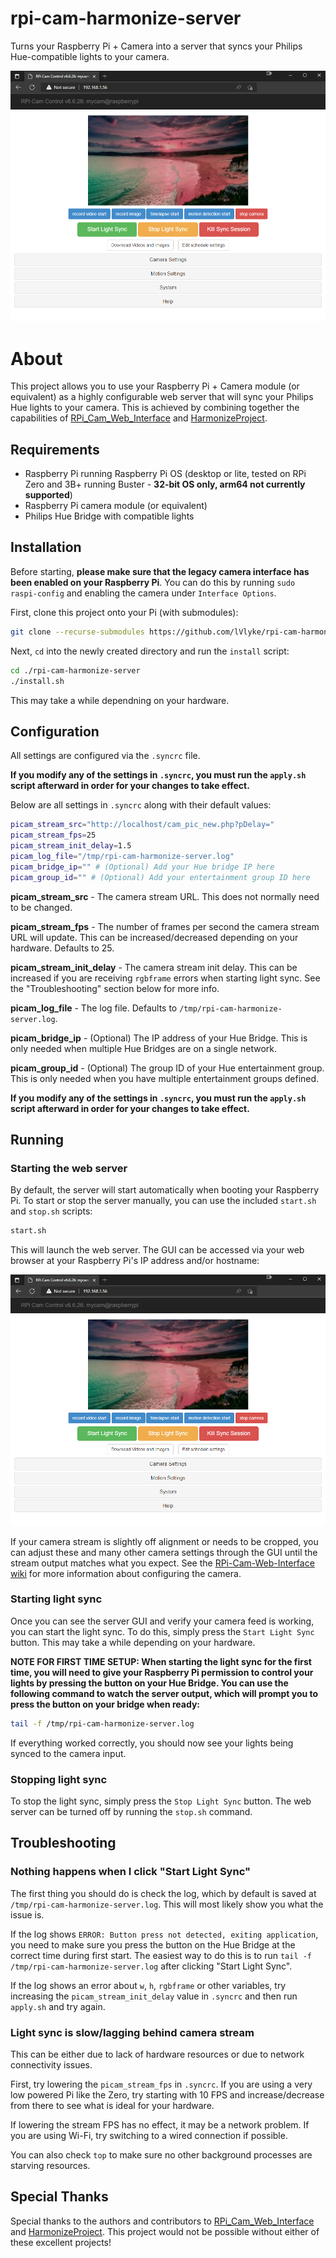 # rpi-cam-harmonize-server

Turns your Raspberry Pi + Camera into a server that syncs your Philips Hue-compatible lights to your camera.

![Server GUI](/docs/server_gui.png)

# About

This project allows you to use your Raspberry Pi + Camera module (or equivalent) as a highly configurable web server that will sync your Philips Hue lights to your camera. This is achieved by combining together the capabilities of [RPi_Cam_Web_Interface](https://github.com/silvanmelchior/RPi_Cam_Web_Interface) and [HarmonizeProject](https://github.com/MCPCapital/HarmonizeProject).

## Requirements

* Raspberry Pi running Raspberry Pi OS (desktop or lite, tested on RPi Zero and 3B+ running Buster - **32-bit OS only, arm64 not currently supported**)
* Raspberry Pi camera module (or equivalent)
* Philips Hue Bridge with compatible lights

## Installation

Before starting, **please make sure that the legacy camera interface has been enabled on your Raspberry Pi**. You can do this by running `sudo raspi-config` and enabling the camera under `Interface Options`.

First, clone this project onto your Pi (with submodules):

```bash
git clone --recurse-submodules https://github.com/lVlyke/rpi-cam-harmonize-server.git
```

Next, `cd` into the newly created directory and run the `install` script:

```bash
cd ./rpi-cam-harmonize-server
./install.sh
```

This may take a while dependning on your hardware.

## Configuration

All settings are configured via the `.syncrc` file.

**If you modify any of the settings in `.syncrc`, you must run the `apply.sh` script afterward in order for your changes to take effect.**

Below are all settings in `.syncrc` along with their default values:

```bash
picam_stream_src="http://localhost/cam_pic_new.php?pDelay="
picam_stream_fps=25
picam_stream_init_delay=1.5
picam_log_file="/tmp/rpi-cam-harmonize-server.log"
picam_bridge_ip="" # (Optional) Add your Hue bridge IP here
picam_group_id="" # (Optional) Add your entertainment group ID here
```

**picam_stream_src** - The camera stream URL. This does not normally need to be changed.

**picam_stream_fps** - The number of frames per second the camera stream URL will update. This can be increased/decreased depending on your hardware. Defaults to 25.

**picam_stream_init_delay** - The camera stream init delay. This can be increased if you are receiving `rgbframe` errors when starting light sync. See the "Troubleshooting" section below for more info.

**picam_log_file** - The log file. Defaults to `/tmp/rpi-cam-harmonize-server.log`.

**picam_bridge_ip** - (Optional) The IP address of your Hue Bridge. This is only needed when multiple Hue Bridges are on a single network.

**picam_group_id** - (Optional) The group ID of your Hue entertainment group. This is only needed when you have multiple entertainment groups defined.

**If you modify any of the settings in `.syncrc`, you must run the `apply.sh` script afterward in order for your changes to take effect.**

## Running

### Starting the web server

By default, the server will start automatically when booting your Raspberry Pi. To start or stop the server manually, you can use the included `start.sh` and `stop.sh` scripts:

```bash
start.sh
```

This will launch the web server. The GUI can be accessed via your web browser at your Raspberry Pi's IP address and/or hostname:

![Server GUI](/docs/server_gui.png)

If your camera stream is slightly off alignment or needs to be cropped, you can adjust these and many other camera settings through the GUI until the stream output matches what you expect. See the [RPi-Cam-Web-Interface wiki](https://elinux.org/RPi-Cam-Web-Interface) for more information about configuring the camera.

### Starting light sync

Once you can see the server GUI and verify your camera feed is working, you can start the light sync. To do this, simply press the `Start Light Sync` button. This may take a while depending on your hardware.

**NOTE FOR FIRST TIME SETUP: When starting the light sync for the first time, you will need to give your Raspberry Pi permission to control your lights by pressing the button on your Hue Bridge. You can use the following command to watch the server output, which will prompt you to press the button on your bridge when ready:**

```bash
tail -f /tmp/rpi-cam-harmonize-server.log
```

If everything worked correctly, you should now see your lights being synced to the camera input.

### Stopping light sync

To stop the light sync, simply press the `Stop Light Sync` button. The web server can be turned off by running the `stop.sh` command.

## Troubleshooting

### Nothing happens when I click "Start Light Sync"

The first thing you should do is check the log, which by default is saved at `/tmp/rpi-cam-harmonize-server.log`. This will most likely show you what the issue is. 

If the log shows `ERROR: Button press not detected, exiting application`, you need to make sure you press the button on the Hue Bridge at the correct time during first start. The easiest way to do this is to run `tail -f /tmp/rpi-cam-harmonize-server.log` after clicking "Start Light Sync".

If the log shows an error about `w`, `h`, `rgbframe` or other variables, try increasing the `picam_stream_init_delay` value in `.syncrc` and then run `apply.sh` and try again.

### Light sync is slow/lagging behind camera stream

This can be either due to lack of hardware resources or due to network connectivity issues.

First, try lowering the `picam_stream_fps` in `.syncrc`. If you are using a very low powered Pi like the Zero, try starting with 10 FPS and increase/decrease from there to see what is ideal for your hardware.

If lowering the stream FPS has no effect, it may be a network problem. If you are using Wi-Fi, try switching to a wired connection if possible. 

You can also check `top` to make sure no other background processes are starving resources.

## Special Thanks

Special thanks to the authors and contributors to [RPi_Cam_Web_Interface](https://github.com/silvanmelchior/RPi_Cam_Web_Interface) and [HarmonizeProject](https://github.com/MCPCapital/HarmonizeProject). This project would not be possible without either of these excellent projects!